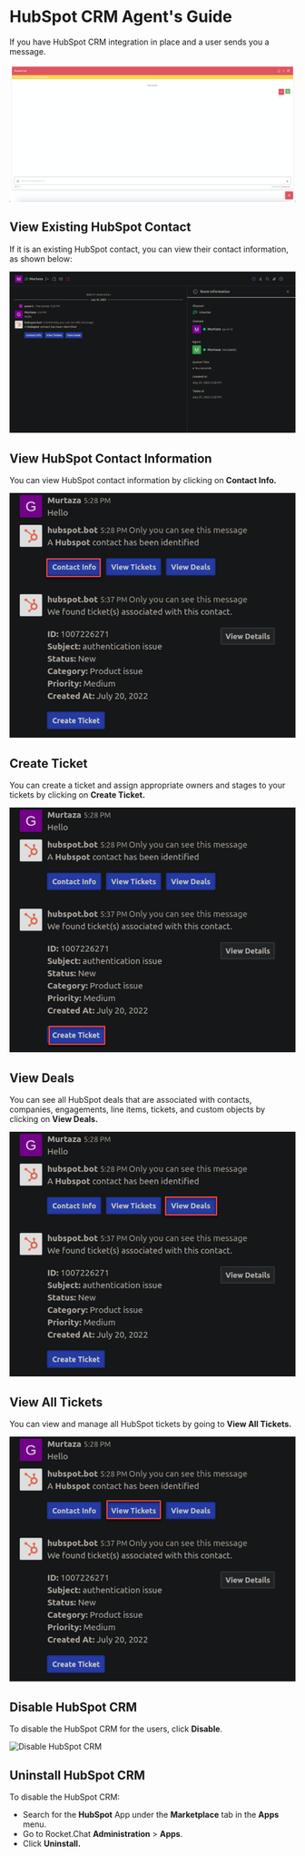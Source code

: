 # HubSpot CRM Agent's Guide

If you have HubSpot CRM integration in place and a user sends you a message.

![](<../../../../.gitbook/assets/image (474).png>)

## **View E**xisting HubSpot Contact

If it is an existing HubSpot contact, you can view their contact information, as shown below:

![Contacts ](<../../../../.gitbook/assets/Existing Hubspot contact gets identified by the app.png>)

## View HubSpot Contact Information

You can view HubSpot contact information by clicking on **Contact Info.**

![Contact Info](<../../../../.gitbook/assets/View ContactInfo (2).png>)

## Create Ticket

You can create a ticket and assign appropriate owners and stages to your tickets by clicking on **Create Ticket.**&#x20;

![Create Ticket](<../../../../.gitbook/assets/Create Tickets.png>)

## **View** Deals

You can see all HubSpot deals that are associated with contacts, companies, engagements, line items, tickets, and custom objects by clicking on **View Deals.**

![View Deals](<../../../../.gitbook/assets/View Deals.png>)

## View All Tickets

You can view and manage all HubSpot tickets by going to **View All Tickets.**

![View Tickets](<../../../../.gitbook/assets/View Tickets.png>)

## Disable HubSpot CRM

To disable the HubSpot CRM for the users, click **Disable**.

![Disable HubSpot CRM](../../../../.gitbook/assets/hubspot\_disableoption.png)

## Uninstall HubSpot CRM

To disable the HubSpot CRM:

* Search for the **HubSpot** App under the **Marketplace** tab in the **Apps** menu.
* Go to Rocket.Chat **Administration** > **Apps**.
* Click **Uninstall.**&#x20;
